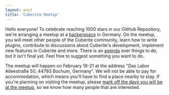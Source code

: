 ```yaml
---
layout: post
title: 'Cuberite Meetup'
---
```

Hello everyone! To celebrate reaching 1000 stars in our GitHub Repository, we're arranging a meetup at a [hackerspace](https://en.wikipedia.org/wiki/Hackerspace) in Germany. On the meetup, you will meet other people of the Cuberite community, learn how to write plugins, contribute to discussions about Cuberite's development, implement new features in Cuberite and more. There is an  [agenda](#) over things to do, but it isn't final yet. Feel free to suggest something you want to do.

The meetup will happen on February 19-21 at the address "Das Labor Alleestraße 50, 44793 Bochum, Germany". We will not be able to pay for accommodation, which means you'll have to find a place nearby to stay. If you're planning on visiting the meetup, please [mark off the days you will be at the meetup](http://doodle.com/poll/ywaucxvcyzstt36z), so we know how many people that are interested.
